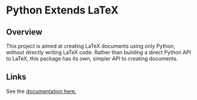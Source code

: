 # Python Extends LaTeX

## Overview

This project is aimed at creating LaTeX documents using only Python, 
without directly writing LaTeX code. Rather
than building a direct Python API to LaTeX, this package has its own, 
simpler API to creating documents. 

## Links

See the 
[documentation here.](
https://whoopnip.github.io/py-ex-latex/
)
